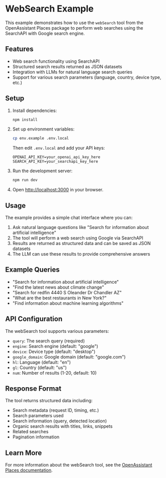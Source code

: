 # WebSearch Example

This example demonstrates how to use the `webSearch` tool from the OpenAssistant Places package to perform web searches using the SearchAPI with Google search engine.

## Features

- Web search functionality using SearchAPI
- Structured search results returned as JSON datasets
- Integration with LLMs for natural language search queries
- Support for various search parameters (language, country, device type, etc.)

## Setup

1. Install dependencies:
   ```bash
   npm install
   ```

2. Set up environment variables:
   ```bash
   cp env.example .env.local
   ```
   
   Then edit `.env.local` and add your API keys:
   ```
   OPENAI_API_KEY=your_openai_api_key_here
   SEARCH_API_KEY=your_searchapi_key_here
   ```

3. Run the development server:
   ```bash
   npm run dev
   ```

4. Open [http://localhost:3000](http://localhost:3000) in your browser.

## Usage

The example provides a simple chat interface where you can:

1. Ask natural language questions like "Search for information about artificial intelligence"
2. The tool will perform a web search using Google via SearchAPI
3. Results are returned as structured data and can be saved as JSON datasets
4. The LLM can use these results to provide comprehensive answers

## Example Queries

- "Search for information about artificial intelligence"
- "Find the latest news about climate change"
- "Search for redfin 4440 S Oleander Dr Chandler AZ"
- "What are the best restaurants in New York?"
- "Find information about machine learning algorithms"

## API Configuration

The webSearch tool supports various parameters:

- `query`: The search query (required)
- `engine`: Search engine (default: "google")
- `device`: Device type (default: "desktop")
- `google_domain`: Google domain (default: "google.com")
- `hl`: Language (default: "en")
- `gl`: Country (default: "us")
- `num`: Number of results (1-20, default: 10)

## Response Format

The tool returns structured data including:

- Search metadata (request ID, timing, etc.)
- Search parameters used
- Search information (query, detected location)
- Organic search results with titles, links, snippets
- Related searches
- Pagination information

## Learn More

For more information about the webSearch tool, see the [OpenAssistant Places documentation](../../packages/tools/places/README.md). 